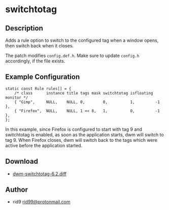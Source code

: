 switchtotag
===========

Description
-----------
Adds a rule option to switch to the configured tag when a window opens, then
switch back when it closes.

The patch modifies `config.def.h`. Make sure to update `config.h` accordingly,
if the file exists.

Example Configuration
---------------------

    static const Rule rules[] = {
        /* class      instance title tags mask switchtotag isfloating monitor */
        { "Gimp",     NULL,    NULL, 0,        0,          1,         -1 },
        { "Firefox",  NULL,    NULL, 1 << 8,   1,          0,         -1 },
    };

In this example, since Firefox is configured to start with tag 9 and switchtotag
is enabled, as soon as the application starts, dwm will switch to tag 9. When
Firefox closes, dwm will switch back to the tags which were active before the
application started.

Download
--------
* [dwm-switchtotag-6.2.diff](dwm-switchtotag-6.2.diff)

Author
------
* rid9 <rid99@protonmail.com>
